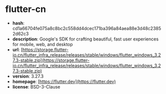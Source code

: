 # flutter-cn

- **hash**: cd1a66704fe075a8c8bc2c558dd4dcec171ba396a84aea88e3d48c23852d62c3
- **description**: Google's SDK for crafting beautiful, fast user experiences for mobile, web, and desktop
- **url**: [https://storage.flutter-io.cn/flutter_infra_release/releases/stable/windows/flutter_windows_3.27.3-stable.zip](https://storage.flutter-io.cn/flutter_infra_release/releases/stable/windows/flutter_windows_3.27.3-stable.zip)
- **version**: 3.27.3
- **homepage**: [https://flutter.dev](https://flutter.dev)
- **license**: BSD-3-Clause

